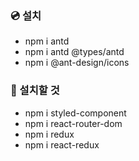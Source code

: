 ### 💿 설치

- npm i antd
- npm i antd @types/antd
- npm i @ant-design/icons

### 📀 설치할 것

- npm i styled-component
- npm i react-router-dom
- npm i redux
- npm i react-redux